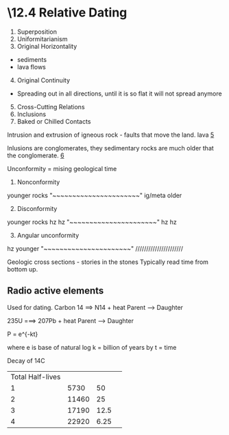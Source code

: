\12.4 Relative Dating
===============

1. Superposition
2. Uniformitarianism
3. Original Horizontality
  * sediments
  * lava flows
4. Original Continuity
  * Spreading out in all directions, until it is so flat it will not
    spread anymore
5. Cross-Cutting Relations
6. Inclusions
7. Baked or Chilled Contacts

 Intrusion and extrusion of igneous rock - faults that move the land. lava [5](#5)

Inlusions are conglomerates, they sedimentary rocks are much older that
the conglomerate. [6](#6)

Unconformity = mising geological time

1. Nonconformity

 younger rocks
"~~~~~~~~~~~~~~~~~~~~~~"
ig/meta older


2. Disconformity

 younger rocks
 hz
 hz
"~~~~~~~~~~~~~~~~~~~~~~"
 hz
 hz

3. Angular unconformity

hz younger
"~~~~~~~~~~~~~~~~~~~~~~"
//////////////////////


Geologic cross sections - stories in the stones
Typically read time from bottom up. 

Radio active elements
---------------------

Used for dating. 
Carbon 14 ==> N14 + heat
Parent --> Daughter


235U ===> 207Pb + heat
Parent --> Daughter

P = e^{-kt}

where e is base of natural log
k = billion of years by
t = time

Decay of 14C

<table>
<tr><td>Total Half-lives</td><td><td></td><td></td></tr>
<tr><td>1</td> <td>5730</td> <td>50</td></tr>
<tr><td>2</td> <td>11460</td> <td>25<td></tr>
<tr><td>3</td> <td>17190</td> <td>12.5</td></tr>
<tr><td>4</td> <td>22920</td> <td>6.25</td></tr>
</table>




